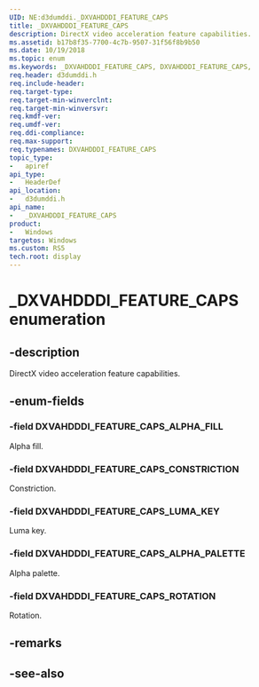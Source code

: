 ```yaml
---
UID: NE:d3dumddi._DXVAHDDDI_FEATURE_CAPS
title: _DXVAHDDDI_FEATURE_CAPS
description: DirectX video acceleration feature capabilities.
ms.assetid: b17b8f35-7700-4c7b-9507-31f56f8b9b50
ms.date: 10/19/2018
ms.topic: enum
ms.keywords: _DXVAHDDDI_FEATURE_CAPS, DXVAHDDDI_FEATURE_CAPS, 
req.header: d3dumddi.h
req.include-header:
req.target-type:
req.target-min-winverclnt:
req.target-min-winversvr:
req.kmdf-ver:
req.umdf-ver:
req.ddi-compliance:
req.max-support:
req.typenames: DXVAHDDDI_FEATURE_CAPS
topic_type: 
-	apiref
api_type: 
-	HeaderDef
api_location: 
-	d3dumddi.h
api_name: 
-	_DXVAHDDDI_FEATURE_CAPS
product:
-	Windows
targetos: Windows
ms.custom: RS5
tech.root: display
---
```


# _DXVAHDDDI_FEATURE_CAPS enumeration

## -description

DirectX video acceleration feature capabilities.

## -enum-fields

### -field DXVAHDDDI_FEATURE_CAPS_ALPHA_FILL 

Alpha fill.

### -field DXVAHDDDI_FEATURE_CAPS_CONSTRICTION 

Constriction.

### -field DXVAHDDDI_FEATURE_CAPS_LUMA_KEY 

Luma key.

### -field DXVAHDDDI_FEATURE_CAPS_ALPHA_PALETTE 

Alpha palette.

### -field DXVAHDDDI_FEATURE_CAPS_ROTATION 

Rotation.

## -remarks

## -see-also

